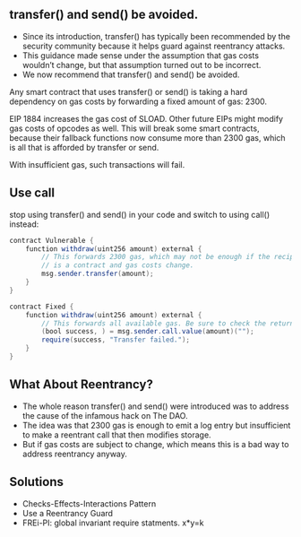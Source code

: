 ## transfer() and send() be avoided.

- Since its introduction, transfer() has typically been recommended by the security community because it helps guard against reentrancy attacks.
- This guidance made sense under the assumption that gas costs wouldn’t change, but that assumption turned out to be incorrect. 
- We now recommend that transfer() and send() be avoided.

Any smart contract that uses transfer() or send() is taking a hard dependency on gas costs by forwarding a fixed amount of gas: 2300.

EIP 1884 increases the gas cost of SLOAD. Other future EIPs might modify gas costs of opcodes as well.
This will break some smart contracts, because their fallback functions now consume more than 2300 gas, which is all that is afforded by transfer or send.

With insufficient gas, such transactions will fail.

## Use call

stop using transfer() and send() in your code and switch to using call() instead:

```java
contract Vulnerable {
    function withdraw(uint256 amount) external {
        // This forwards 2300 gas, which may not be enough if the recipient
        // is a contract and gas costs change.
        msg.sender.transfer(amount);
    }
}

contract Fixed {
    function withdraw(uint256 amount) external {
        // This forwards all available gas. Be sure to check the return value!
        (bool success, ) = msg.sender.call.value(amount)("");
        require(success, "Transfer failed.");
    }
}
```

## What About Reentrancy?

- The whole reason transfer() and send() were introduced was to address the cause of the infamous hack on The DAO.
- The idea was that 2300 gas is enough to emit a log entry but insufficient to make a reentrant call that then modifies storage.
- But if gas costs are subject to change, which means this is a bad way to address reentrancy anyway.

## Solutions
- Checks-Effects-Interactions Pattern
- Use a Reentrancy Guard
- FREi-PI: global invariant require statments. x*y=k
